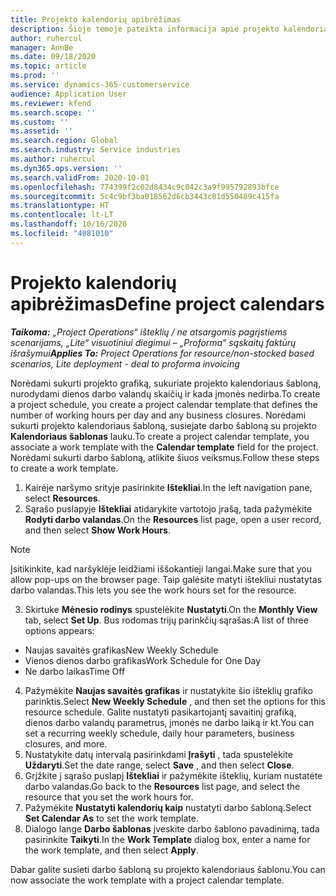 ```yaml
---
title: Projekto kalendorių apibrėžimas
description: Šioje temoje pateikta informacija apie projekto kalendoriaus naudojimą projekto grafike sekti.
author: ruhercul
manager: AnnBe
ms.date: 09/18/2020
ms.topic: article
ms.prod: ''
ms.service: dynamics-365-customerservice
audience: Application User
ms.reviewer: kfend
ms.search.scope: ''
ms.custom: ''
ms.assetid: ''
ms.search.region: Global
ms.search.industry: Service industries
ms.author: ruhercul
ms.dyn365.ops.version: ''
ms.search.validFrom: 2020-10-01
ms.openlocfilehash: 774399f2c02d8434c9c042c3a9f995792893bfce
ms.sourcegitcommit: 5c4c9bf3ba018562d6cb3443c01d550489c415fa
ms.translationtype: HT
ms.contentlocale: lt-LT
ms.lasthandoff: 10/16/2020
ms.locfileid: "4081010"
---
```

# <a name="define-project-calendars"></a><span data-ttu-id="91f71-103">Projekto kalendorių apibrėžimas</span><span class="sxs-lookup"><span data-stu-id="91f71-103">Define project calendars</span></span>

<span data-ttu-id="91f71-104">_**Taikoma:** „Project Operations“ išteklių / ne atsargomis pagrįstiems scenarijams, „Lite“ visuotiniui diegimui – „Proforma“ sąskaitų faktūrų išrašymui_</span><span class="sxs-lookup"><span data-stu-id="91f71-104">_**Applies To:** Project Operations for resource/non-stocked based scenarios, Lite deployment - deal to proforma invoicing_</span></span>

<span data-ttu-id="91f71-105">Norėdami sukurti projekto grafiką, sukuriate projekto kalendoriaus šabloną, nurodydami dienos darbo valandų skaičių ir kada įmonės nedirba.</span><span class="sxs-lookup"><span data-stu-id="91f71-105">To create a project schedule, you create a project calendar template that defines the number of working hours per day and any business closures.</span></span> <span data-ttu-id="91f71-106">Norėdami sukurti projekto kalendoriaus šabloną, susiejate darbo šabloną su projekto **Kalendoriaus šablonas** lauku.</span><span class="sxs-lookup"><span data-stu-id="91f71-106">To create a project calendar template, you associate a work template with the **Calendar template** field for the project.</span></span> <span data-ttu-id="91f71-107">Norėdami sukurti darbo šabloną, atlikite šiuos veiksmus.</span><span class="sxs-lookup"><span data-stu-id="91f71-107">Follow these steps to create a work template.</span></span>

1. <span data-ttu-id="91f71-108">Kairėje naršymo srityje pasirinkite **Ištekliai**.</span><span class="sxs-lookup"><span data-stu-id="91f71-108">In the left navigation pane, select **Resources**.</span></span> 
2. <span data-ttu-id="91f71-109">Sąrašo puslapyje **Ištekliai** atidarykite vartotojo įrašą, tada pažymėkite **Rodyti darbo valandas**.</span><span class="sxs-lookup"><span data-stu-id="91f71-109">On the **Resources** list page, open a user record, and then select **Show Work Hours**.</span></span>

  > [!NOTE]
  > <span data-ttu-id="91f71-110">Įsitikinkite, kad naršyklėje leidžiami iššokantieji langai.</span><span class="sxs-lookup"><span data-stu-id="91f71-110">Make sure that you allow pop-ups on the browser page.</span></span> <span data-ttu-id="91f71-111">Taip galėsite matyti ištekliui nustatytas darbo valandas.</span><span class="sxs-lookup"><span data-stu-id="91f71-111">This lets you see the work hours set for the resource.</span></span>
  
3. <span data-ttu-id="91f71-112">Skirtuke **Mėnesio rodinys** spustelėkite **Nustatyti**.</span><span class="sxs-lookup"><span data-stu-id="91f71-112">On the **Monthly View** tab, select **Set Up**.</span></span> <span data-ttu-id="91f71-113">Bus rodomas trijų parinkčių sąrašas:</span><span class="sxs-lookup"><span data-stu-id="91f71-113">A list of three options appears:</span></span> 

  - <span data-ttu-id="91f71-114">Naujas savaitės grafikas</span><span class="sxs-lookup"><span data-stu-id="91f71-114">New Weekly Schedule</span></span>
  - <span data-ttu-id="91f71-115">Vienos dienos darbo grafikas</span><span class="sxs-lookup"><span data-stu-id="91f71-115">Work Schedule for One Day</span></span>
  - <span data-ttu-id="91f71-116">Ne darbo laikas</span><span class="sxs-lookup"><span data-stu-id="91f71-116">Time Off</span></span>

4. <span data-ttu-id="91f71-117">Pažymėkite **Naujas savaitės grafikas** ir nustatykite šio išteklių grafiko parinktis.</span><span class="sxs-lookup"><span data-stu-id="91f71-117">Select **New Weekly Schedule** , and then set the options for this resource schedule.</span></span> <span data-ttu-id="91f71-118">Galite nustatyti pasikartojantį savaitinį grafiką, dienos darbo valandų parametrus, įmonės ne darbo laiką ir kt.</span><span class="sxs-lookup"><span data-stu-id="91f71-118">You can set a recurring weekly schedule, daily hour parameters, business closures, and more.</span></span>
5. <span data-ttu-id="91f71-119">Nustatykite datų intervalą pasirinkdami **Įrašyti** , tada spustelėkite **Uždaryti**.</span><span class="sxs-lookup"><span data-stu-id="91f71-119">Set the date range, select **Save** , and then select **Close**.</span></span> 
6. <span data-ttu-id="91f71-120">Grįžkite į sąrašo puslapį **Ištekliai** ir pažymėkite išteklių, kuriam nustatėte darbo valandas.</span><span class="sxs-lookup"><span data-stu-id="91f71-120">Go back to the **Resources** list page, and select the resource that you set the work hours for.</span></span> 
7. <span data-ttu-id="91f71-121">Pažymėkite **Nustatyti kalendorių kaip** nustatyti darbo šabloną.</span><span class="sxs-lookup"><span data-stu-id="91f71-121">Select **Set Calendar As** to set the work template.</span></span> 
8. <span data-ttu-id="91f71-122">Dialogo lange **Darbo šablonas** įveskite darbo šablono pavadinimą, tada pasirinkite **Taikyti**.</span><span class="sxs-lookup"><span data-stu-id="91f71-122">In the **Work Template** dialog box, enter a name for the work template, and then select **Apply**.</span></span> 

<span data-ttu-id="91f71-123">Dabar galite susieti darbo šabloną su projekto kalendoriaus šablonu.</span><span class="sxs-lookup"><span data-stu-id="91f71-123">You can now associate the work template with a project calendar template.</span></span>
